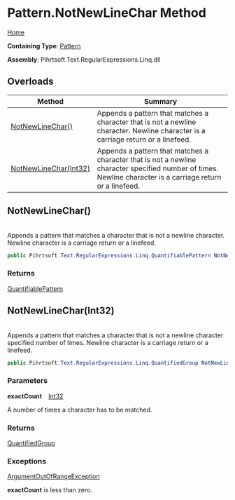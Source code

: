 # Pattern\.NotNewLineChar Method

[Home](../../../../../../README.md)

**Containing Type**: [Pattern](../README.md)

**Assembly**: Pihrtsoft\.Text\.RegularExpressions\.Linq\.dll

## Overloads

| Method | Summary |
| ------ | ------- |
| [NotNewLineChar()](#Pihrtsoft_Text_RegularExpressions_Linq_Pattern_NotNewLineChar) | Appends a pattern that matches a character that is not a newline character\. Newline character is a carriage return or a linefeed\. |
| [NotNewLineChar(Int32)](#Pihrtsoft_Text_RegularExpressions_Linq_Pattern_NotNewLineChar_System_Int32_) | Appends a pattern that matches a character that is not a newline character specified number of times\. Newline character is a carriage return or a linefeed\. |

## NotNewLineChar\(\) <a id="Pihrtsoft_Text_RegularExpressions_Linq_Pattern_NotNewLineChar"></a>

\
Appends a pattern that matches a character that is not a newline character\. Newline character is a carriage return or a linefeed\.

```csharp
public Pihrtsoft.Text.RegularExpressions.Linq.QuantifiablePattern NotNewLineChar()
```

### Returns

[QuantifiablePattern](../../QuantifiablePattern/README.md)

## NotNewLineChar\(Int32\) <a id="Pihrtsoft_Text_RegularExpressions_Linq_Pattern_NotNewLineChar_System_Int32_"></a>

\
Appends a pattern that matches a character that is not a newline character specified number of times\. Newline character is a carriage return or a linefeed\.

```csharp
public Pihrtsoft.Text.RegularExpressions.Linq.QuantifiedGroup NotNewLineChar(int exactCount)
```

### Parameters

**exactCount** &ensp; [Int32](https://docs.microsoft.com/en-us/dotnet/api/system.int32)

A number of times a character has to be matched\.

### Returns

[QuantifiedGroup](../../QuantifiedGroup/README.md)

### Exceptions

[ArgumentOutOfRangeException](https://docs.microsoft.com/en-us/dotnet/api/system.argumentoutofrangeexception)

**exactCount** is less than zero\.

